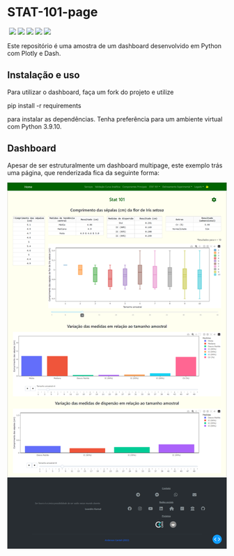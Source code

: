# STAT-101-page

<img srd="https://img.shields.io/badge/Python-FFD43B?style=for-the-badge&logo=python&logoColor=blue"> <img src="https://img.shields.io/badge/Plotly-239120?style=for-the-badge&logo=plotly&logoColor=white"> <img src="https://img.shields.io/badge/dash-008DE4?style=for-the-badge&logo=dash&logoColor=white"> <img src="https://img.shields.io/badge/Pandas-2C2D72?style=for-the-badge&logo=pandas&logoColor=white"> <img src="https://img.shields.io/badge/Colab-F9AB00?style=for-the-badge&logo=googlecolab&color=525252"> <img src="https://img.shields.io/badge/License-GPL%20v3-blue.svg">


Este repositório é uma amostra de um dashboard desenvolvido em Python com Plotly e Dash.



## Instalação e uso

Para utilizar o dashboard, faça um fork do projeto e utilize


pip install -r requirements


para instalar as dependências. Tenha preferência para um ambiente virtual com Python 3.9.10.


## Dashboard

Apesar de ser estruturalmente um dashboard multipage, este exemplo trás uma página, que renderizada fica da seguinte forma:


<p align="center">
<img src="https://raw.githubusercontent.com/andersonmdcanteli/STAT-101-page/main/assets/screencapture.png" alt="screenshot do dashboard finalizando" width="800px">
</p>
